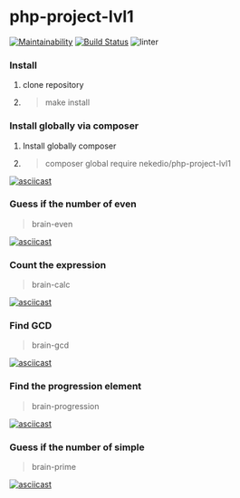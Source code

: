 # php-project-lvl1

[![Maintainability](https://api.codeclimate.com/v1/badges/d3929ac0baeeac57016e/maintainability)](https://codeclimate.com/github/nekedio/php-project-lvl1/maintainability)
[![Build Status](https://travis-ci.com/nekedio/php-project-lvl1.svg?branch=master)](https://travis-ci.com/nekedio/php-project-lvl1)
![linter](https://github.com/nekedio/php-project-lvl1/workflows/linter/badge.svg)

### Install

1. clone repository
2. > make install

### Install globally via composer

1. Install globally composer
2. > composer global require nekedio/php-project-lvl1

[![asciicast](https://asciinema.org/a/305159.svg)](https://asciinema.org/a/305159)


### Guess if the number of even
> brain-even

[![asciicast](https://asciinema.org/a/304369.svg)](https://asciinema.org/a/304369)


### Count the expression
> brain-calc

[![asciicast](https://asciinema.org/a/305094.svg)](https://asciinema.org/a/305094)


### Find GCD
> brain-gcd

[![asciicast](https://asciinema.org/a/305834.svg)](https://asciinema.org/a/305834)


### Find the progression element
> brain-progression

[![asciicast](https://asciinema.org/a/305835.svg)](https://asciinema.org/a/305835)


### Guess if the number of simple
> brain-prime

[![asciicast](https://asciinema.org/a/305815.svg)](https://asciinema.org/a/305815)
